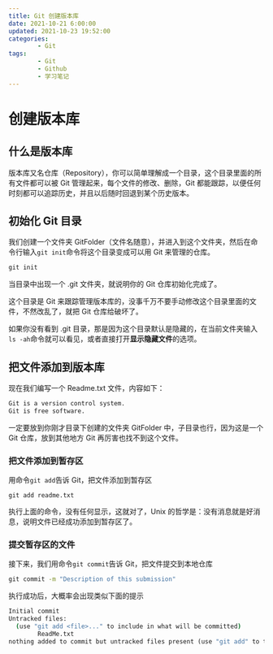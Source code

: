 ```yaml
---
title: Git 创建版本库
date: 2021-10-21 6:00:00
updated: 2021-10-23 19:52:00
categories:
        - Git
tags:
        - Git
        - Github
        - 学习笔记
---
```


# 创建版本库

## 什么是版本库

版本库又名仓库（Repository），你可以简单理解成一个目录，这个目录里面的所有文件都可以被 Git 管理起来，每个文件的修改、删除，Git 都能跟踪，以便任何时刻都可以追踪历史，并且以后随时回退到某个历史版本。

## 初始化 Git 目录

我们创建一个文件夹 GitFolder（文件名随意），并进入到这个文件夹，然后在命令行输入`git init`命令将这个目录变成可以用 Git 来管理的仓库。

```cmd
git init
```

当目录中出现一个 .git 文件夹，就说明你的 Git 仓库初始化完成了。

这个目录是 Git 来跟踪管理版本库的，没事千万不要手动修改这个目录里面的文件，不然改乱了，就把 Git 仓库给破坏了。

如果你没有看到 .git 目录，那是因为这个目录默认是隐藏的，在当前文件夹输入`ls -ah`命令就可以看见，或者直接打开**显示隐藏文件**的选项。

## 把文件添加到版本库

现在我们编写一个 Readme.txt 文件，内容如下：

```txt
Git is a version control system.
Git is free software.
```

一定要放到你刚才目录下创建的文件夹 GitFolder 中，子目录也行，因为这是一个 Git 仓库，放到其他地方 Git 再厉害也找不到这个文件。

### 把文件添加到暂存区

用命令`git add`告诉 Git，把文件添加到暂存区

```
git add readme.txt
```

执行上面的命令，没有任何显示，这就对了，Unix 的哲学是：没有消息就是好消息，说明文件已经成功添加到暂存区了。

### 提交暂存区的文件

接下来，我们用命令`git commit`告诉 Git，把文件提交到本地仓库

```cmd
git commit -m "Description of this submission"
```

执行成功后，大概率会出现类似下面的提示

```cmd
Initial commit
Untracked files:
  (use "git add <file>..." to include in what will be committed)
        ReadMe.txt
nothing added to commit but untracked files present (use "git add" to track)
```
